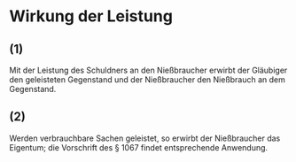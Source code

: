 # Wirkung der Leistung



## (1)

 Mit der Leistung des Schuldners an den Nießbraucher erwirbt der Gläubiger den geleisteten Gegenstand und der Nießbraucher den Nießbrauch an dem Gegenstand.

## (2)

 Werden verbrauchbare Sachen geleistet, so erwirbt der Nießbraucher das Eigentum; die Vorschrift des § 1067 findet entsprechende Anwendung. 

